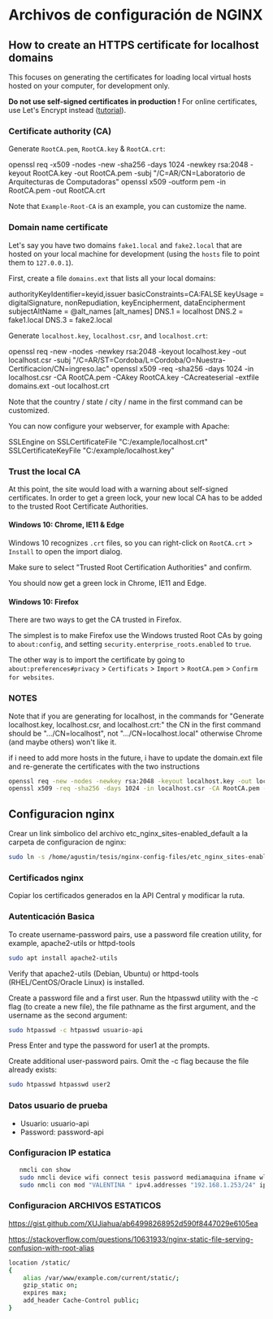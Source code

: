 # Archivos de configuración de NGINX 

## How to create an HTTPS certificate for localhost domains

This focuses on generating the certificates for loading local virtual hosts hosted on your computer, for development only.

**Do not use self-signed certificates in production !**
For online certificates, use Let's Encrypt instead ([tutorial](https://gist.github.com/cecilemuller/a26737699a7e70a7093d4dc115915de8)).

### Certificate authority (CA)

Generate `RootCA.pem`, `RootCA.key` & `RootCA.crt`:

 openssl req -x509 -nodes -new -sha256 -days 1024 -newkey rsa:2048 -keyout RootCA.key -out RootCA.pem -subj "/C=AR/CN=Laboratorio de Arquitecturas de Computadoras"
 openssl x509 -outform pem -in RootCA.pem -out RootCA.crt

Note that `Example-Root-CA` is an example, you can customize the name.

### Domain name certificate

Let's say you have two domains `fake1.local` and `fake2.local` that are hosted on your local machine
for development (using the `hosts` file to point them to `127.0.0.1`).

First, create a file `domains.ext` that lists all your local domains:

 authorityKeyIdentifier=keyid,issuer
 basicConstraints=CA:FALSE
 keyUsage = digitalSignature, nonRepudiation, keyEncipherment, dataEncipherment
 subjectAltName = @alt_names
 [alt_names]
 DNS.1 = localhost
 DNS.2 = fake1.local
 DNS.3 = fake2.local

Generate `localhost.key`, `localhost.csr`, and `localhost.crt`:

 openssl req -new -nodes -newkey rsa:2048 -keyout localhost.key -out localhost.csr -subj "/C=AR/ST=Cordoba/L=Cordoba/O=Nuestra-Certificacion/CN=ingreso.lac"
 openssl x509 -req -sha256 -days 1024 -in localhost.csr -CA RootCA.pem -CAkey RootCA.key -CAcreateserial -extfile domains.ext -out localhost.crt

Note that the country / state / city / name in the first command  can be customized.

You can now configure your webserver, for example with Apache:

 SSLEngine on
 SSLCertificateFile "C:/example/localhost.crt"
 SSLCertificateKeyFile "C:/example/localhost.key"

### Trust the local CA

At this point, the site would load with a warning about self-signed certificates.
In order to get a green lock, your new local CA has to be added to the trusted Root Certificate Authorities.

#### Windows 10: Chrome, IE11 & Edge

Windows 10 recognizes `.crt` files, so you can right-click on `RootCA.crt` > `Install` to open the import dialog.

Make sure to select "Trusted Root Certification Authorities" and confirm.

You should now get a green lock in Chrome, IE11 and Edge.

#### Windows 10: Firefox

There are two ways to get the CA trusted in Firefox.

The simplest is to make Firefox use the Windows trusted Root CAs by going to `about:config`,
and setting `security.enterprise_roots.enabled` to `true`.

The other way is to import the certificate by going
to `about:preferences#privacy` > `Certificats` > `Import` > `RootCA.pem` > `Confirm for websites`.

### NOTES

Note that if you are generating for localhost, in the commands for "Generate localhost.key, localhost.csr, and localhost.crt:" the CN in the first command should be ".../CN=localhost", not ".../CN=localhost.local" otherwise Chrome (and maybe others) won't like it.  

if i need to add more hosts in the future, i have to update the domain.ext file and re-generate the certificates with the two instructions

```bash
openssl req -new -nodes -newkey rsa:2048 -keyout localhost.key -out localhost.csr -subj "/C=US/ST=YourState/L=YourCity/O=Example-Certificates/CN=localhost.local"
openssl x509 -req -sha256 -days 1024 -in localhost.csr -CA RootCA.pem -CAkey RootCA.key -CAcreateserial -extfile domains.ext -out localhost.crt
```

## Configuracion nginx

Crear un link simbolico del archivo etc_nginx_sites-enabled_default
a la carpeta de configuracion de nginx:

```bash
sudo ln -s /home/agustin/tesis/nginx-config-files/etc_nginx_sites-enabled_default default
```

### Certificados nginx

Copiar los certificados generados en la API Central y modificar la ruta.

### Autenticación Basica

To create username-password pairs, use a password file creation utility, for example, apache2-utils or httpd-tools

```bash
sudo apt install apache2-utils
```

Verify that apache2-utils (Debian, Ubuntu) or httpd-tools (RHEL/CentOS/Oracle Linux) is installed.

Create a password file and a first user. Run the htpasswd utility with the -c flag (to create a new file), the file pathname as the first argument, and the username as the second argument:

```bash
sudo htpasswd -c htpasswd usuario-api
```

Press Enter and type the password for user1 at the prompts.

Create additional user-password pairs. Omit the -c flag because the file already exists:

```bash
sudo htpasswd htpasswd user2
```

### Datos usuario de prueba

- Usuario: usuario-api
- Password: password-api

### Configuracion IP estatica

```bash
   nmcli con show
   sudo nmcli device wifi connect tesis password mediamaquina ifname wlxf4f26d09b2ff
   sudo nmcli con mod "VALENTINA " ipv4.addresses "192.168.1.253/24" ipv4.gateway "192.168.1.1" ipv4.dns "192.168.1.1,8.8.8.8" ipv4.method "manual"
```

### Configuracion ARCHIVOS ESTATICOS

<https://gist.github.com/XUJiahua/ab64998268952d590f8447029e6105ea>

<https://stackoverflow.com/questions/10631933/nginx-static-file-serving-confusion-with-root-alias>

```bash
location /static/ 
{
    alias /var/www/example.com/current/static/;
    gzip_static on;
    expires max;
    add_header Cache-Control public;
}
```
